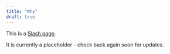 ```yaml
---
title: "Why"
draft: true
---
```


This is a [Slash page](https://slashpages.net/#why).

It is currently a placeholder - check back again soon for updates.
